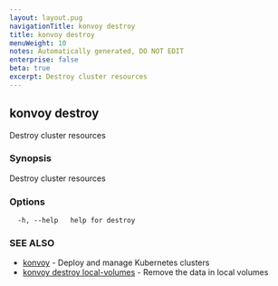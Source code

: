 ```yaml
---
layout: layout.pug
navigationTitle: konvoy destroy
title: konvoy destroy
menuWeight: 10
notes: Automatically generated, DO NOT EDIT
enterprise: false
beta: true
excerpt: Destroy cluster resources
---
```


## konvoy destroy

Destroy cluster resources

### Synopsis

Destroy cluster resources

### Options

```
  -h, --help   help for destroy
```

### SEE ALSO

* [konvoy](../)	 - Deploy and manage Kubernetes clusters
* [konvoy destroy local-volumes](./konvoy-destroy-local-volumes/)	 - Remove the data in local volumes

